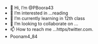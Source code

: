 - 👋 Hi, I’m @PBoora43
- 👀 I’m interested in ...reading 
-   🌱 I’m currently learning in 12th class 
- 💞️ I’m looking to collaborate on ...
- 📫 How to reach me ...https/twitter.com.
- Poonam4_84 

<!---
PBoora43/PBoora43 is a ✨ special ✨ repository because its `README.md` (this file) appears on your GitHub profile.
You can click the Preview link to take a look at your changes.
--->
